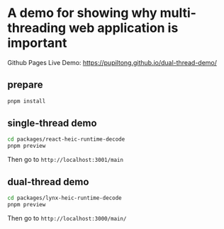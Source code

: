 # A demo for showing why multi-threading web application is important

Github Pages Live Demo: https://pupiltong.github.io/dual-thread-demo/

## prepare

```bash
pnpm install
```

## single-thread demo

```bash
cd packages/react-heic-runtime-decode
pnpm preview
```

Then go to `http://localhost:3001/main`

## dual-thread demo

```bash
cd packages/lynx-heic-runtime-decode
pnpm preview
```

Then go to `http://localhost:3000/main/`
